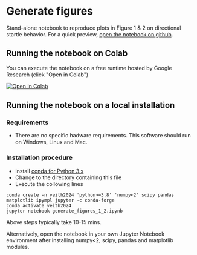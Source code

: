 # Generate figures

Stand-alone notebook to reproduce plots in Figure 1 & 2 on directional startle behavior. For a quick preview, [open the notebook on github](https://github.com/danionella/veith_et_al_2024/blob/main/figures/generate_figures_1_2.ipynb).

## Running the notebook on Colab
You can execute the notebook on a free runtime hosted by Google Research (click "Open in Colab") 

<a target="_blank" href="https://colab.research.google.com/github/danionella/veith_et_al_2024/blob/main/figures/generate_figures_1_2.ipynb">
  <img src="https://colab.research.google.com/assets/colab-badge.svg" alt="Open In Colab"/>
</a>

## Running the notebook on a local installation
### Requirements
- There are no specific hadware requirements. This software should run on Windows, Linux and Mac.

### Installation procedure
- Install [conda for Python 3.x](https://github.com/conda-forge/miniforge)
- Change to the directory containing this file
- Execute the collowing lines
```
conda create -n veith2024 'python>=3.8' 'numpy<2' scipy pandas matplotlib ipympl jupyter -c conda-forge
conda activate veith2024
jupyter notebook generate_figures_1_2.ipynb
```
Above steps typically take 10-15 mins.

Alternatively, open the notebook in your own Jupyter Notebook environment after installing numpy<2, scipy, pandas and matplotlib modules. 
